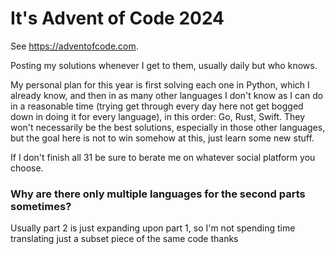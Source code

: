 # It's Advent of Code 2024

See https://adventofcode.com. 

Posting my solutions whenever I get to them, usually daily but who knows. 

My personal plan for this year is first solving each one in Python, which I already know, and then in as many other languages I don't know as I can do in a reasonable time (trying get through every day here not get bogged down in doing it for every language), in this order: Go, Rust, Swift. They won't necessarily be the best solutions, especially in those other languages, but the goal here is not to win somehow at this, just learn some new stuff.

If I don't finish all 31 be sure to berate me on whatever social platform you choose.

### Why are there only multiple languages for the second parts sometimes?

Usually part 2 is just expanding upon part 1, so I'm not spending time translating just a subset piece of the same code thanks
